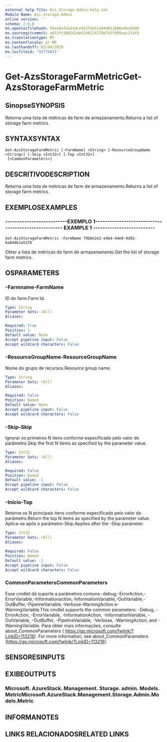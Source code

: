 ```yaml
---
external help file: Azs.Storage.Admin-help.xml
Module Name: Azs.Storage.Admin
online version: ''
schema: 2.0.0
ms.openlocfilehash: 95ea9afa5d3dce953f4e51e84d011886e4ba5688
ms.sourcegitcommit: a6f2fc500242de6248224278d743fd09aac2fafd
ms.translationtype: MT
ms.contentlocale: pt-BR
ms.lasthandoff: 03/04/2020
ms.locfileid: "93774831"
---
```

# <span data-ttu-id="5c83f-101">Get-AzsStorageFarmMetric</span><span class="sxs-lookup"><span data-stu-id="5c83f-101">Get-AzsStorageFarmMetric</span></span>

## <span data-ttu-id="5c83f-102">Sinopse</span><span class="sxs-lookup"><span data-stu-id="5c83f-102">SYNOPSIS</span></span>
<span data-ttu-id="5c83f-103">Retorna uma lista de métricas de farm de armazenamento.</span><span class="sxs-lookup"><span data-stu-id="5c83f-103">Returns a list of storage farm metrics.</span></span>

## <span data-ttu-id="5c83f-104">SYNTAX</span><span class="sxs-lookup"><span data-stu-id="5c83f-104">SYNTAX</span></span>

```
Get-AzsStorageFarmMetric [-FarmName] <String> [-ResourceGroupName <String>] [-Skip <Int32>] [-Top <Int32>]
 [<CommonParameters>]
```

## <span data-ttu-id="5c83f-105">DESCRITIVO</span><span class="sxs-lookup"><span data-stu-id="5c83f-105">DESCRIPTION</span></span>
<span data-ttu-id="5c83f-106">Retorna uma lista de métricas de farm de armazenamento.</span><span class="sxs-lookup"><span data-stu-id="5c83f-106">Returns a list of storage farm metrics.</span></span>

## <span data-ttu-id="5c83f-107">EXEMPLOS</span><span class="sxs-lookup"><span data-stu-id="5c83f-107">EXAMPLES</span></span>

### <span data-ttu-id="5c83f-108">--------------------------EXEMPLO 1--------------------------</span><span class="sxs-lookup"><span data-stu-id="5c83f-108">-------------------------- EXAMPLE 1 --------------------------</span></span>
```
Get-AzsStorageFarmMetric -FarmName f9b8e2e2-e4b4-44e0-9d92-6a848b1a5376
```

<span data-ttu-id="5c83f-109">Obter a lista de métricas do farm de armazenamento.</span><span class="sxs-lookup"><span data-stu-id="5c83f-109">Get the list of storage farm metrics.</span></span>

## <span data-ttu-id="5c83f-110">OS</span><span class="sxs-lookup"><span data-stu-id="5c83f-110">PARAMETERS</span></span>

### <span data-ttu-id="5c83f-111">-Farmname</span><span class="sxs-lookup"><span data-stu-id="5c83f-111">-FarmName</span></span>
<span data-ttu-id="5c83f-112">ID do farm.</span><span class="sxs-lookup"><span data-stu-id="5c83f-112">Farm Id.</span></span>

```yaml
Type: String
Parameter Sets: (All)
Aliases: 

Required: True
Position: 1
Default value: None
Accept pipeline input: False
Accept wildcard characters: False
```

### <span data-ttu-id="5c83f-113">-ResourceGroupName</span><span class="sxs-lookup"><span data-stu-id="5c83f-113">-ResourceGroupName</span></span>
<span data-ttu-id="5c83f-114">Nome do grupo de recursos.</span><span class="sxs-lookup"><span data-stu-id="5c83f-114">Resource group name.</span></span>

```yaml
Type: String
Parameter Sets: (All)
Aliases: 

Required: False
Position: Named
Default value: None
Accept pipeline input: False
Accept wildcard characters: False
```

### <span data-ttu-id="5c83f-115">-Skip</span><span class="sxs-lookup"><span data-stu-id="5c83f-115">-Skip</span></span>
<span data-ttu-id="5c83f-116">Ignorar os primeiros N itens conforme especificado pelo valor do parâmetro.</span><span class="sxs-lookup"><span data-stu-id="5c83f-116">Skip the first N items as specified by the parameter value.</span></span>

```yaml
Type: Int32
Parameter Sets: (All)
Aliases: 

Required: False
Position: Named
Default value: -1
Accept pipeline input: False
Accept wildcard characters: False
```

### <span data-ttu-id="5c83f-117">-Início</span><span class="sxs-lookup"><span data-stu-id="5c83f-117">-Top</span></span>
<span data-ttu-id="5c83f-118">Retorne os N principais itens conforme especificado pelo valor do parâmetro.</span><span class="sxs-lookup"><span data-stu-id="5c83f-118">Return the top N items as specified by the parameter value.</span></span>
<span data-ttu-id="5c83f-119">Aplica-se após o parâmetro-Skip.</span><span class="sxs-lookup"><span data-stu-id="5c83f-119">Applies after the -Skip parameter.</span></span>

```yaml
Type: Int32
Parameter Sets: (All)
Aliases: 

Required: False
Position: Named
Default value: -1
Accept pipeline input: False
Accept wildcard characters: False
```

### <span data-ttu-id="5c83f-120">CommonParameters</span><span class="sxs-lookup"><span data-stu-id="5c83f-120">CommonParameters</span></span>
<span data-ttu-id="5c83f-121">Esse cmdlet dá suporte a parâmetros comuns:-debug,-ErrorAction,-ErrorVariable,-Informationaction,-InformationVariable,-OutVariable,-OutBuffer,-PipelineVariable,-Verbose-WarningAction e-WarningVariable.</span><span class="sxs-lookup"><span data-stu-id="5c83f-121">This cmdlet supports the common parameters: -Debug, -ErrorAction, -ErrorVariable, -InformationAction, -InformationVariable, -OutVariable, -OutBuffer, -PipelineVariable, -Verbose, -WarningAction, and -WarningVariable.</span></span> <span data-ttu-id="5c83f-122">Para obter mais informações, consulte about_CommonParameters ( https://go.microsoft.com/fwlink/?LinkID=113216) .</span><span class="sxs-lookup"><span data-stu-id="5c83f-122">For more information, see about_CommonParameters (https://go.microsoft.com/fwlink/?LinkID=113216).</span></span>

## <span data-ttu-id="5c83f-123">SENSORES</span><span class="sxs-lookup"><span data-stu-id="5c83f-123">INPUTS</span></span>

## <span data-ttu-id="5c83f-124">EXIBE</span><span class="sxs-lookup"><span data-stu-id="5c83f-124">OUTPUTS</span></span>

### <span data-ttu-id="5c83f-125">Microsoft. AzureStack. Management. Storage. admin. Models. Metric</span><span class="sxs-lookup"><span data-stu-id="5c83f-125">Microsoft.AzureStack.Management.Storage.Admin.Models.Metric</span></span>

## <span data-ttu-id="5c83f-126">INFORMA</span><span class="sxs-lookup"><span data-stu-id="5c83f-126">NOTES</span></span>

## <span data-ttu-id="5c83f-127">LINKS RELACIONADOS</span><span class="sxs-lookup"><span data-stu-id="5c83f-127">RELATED LINKS</span></span>

